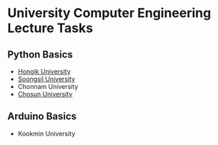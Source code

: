 # University Computer Engineering Lecture Tasks
## Python Basics
 * [Hongik University](https://github.com/ShapeLayer/HongikUniv__Python)
 * [Soongsil University](https://github.com/ShapeLayer/SoongsilUniv__Python)
 * Chonnam University
 * [Chosun University](https://github.com/ShapeLayer/ChosunUniv__Python)

## Arduino Basics
 * Kookmin University
